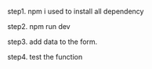 step1. npm i 
used to install all dependency

step2. npm run dev

step3. add data to the form.

step4. test the function
